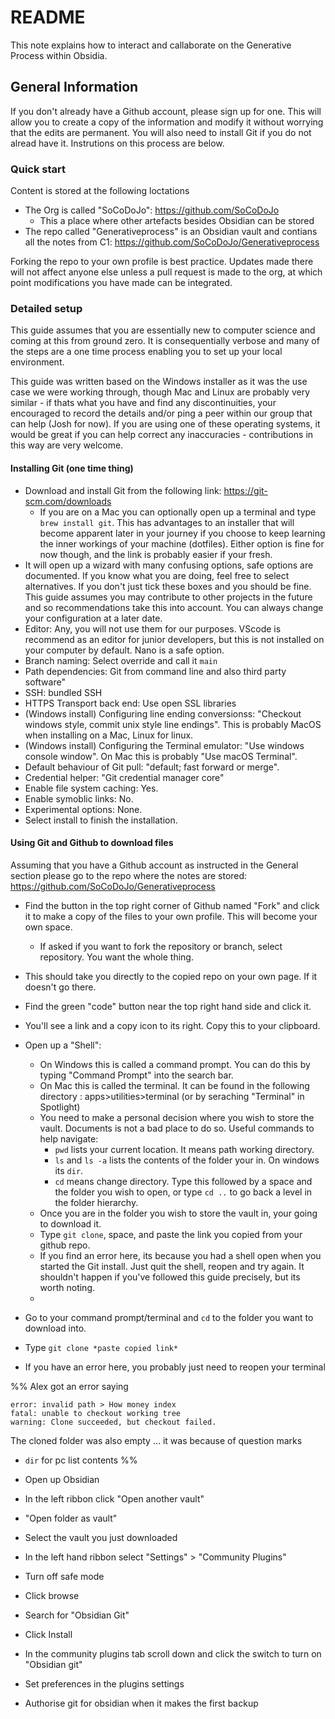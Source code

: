 # README

This note explains how to interact and callaborate on the Generative Process within Obsidia.

## General Information
If you don't already have a Github account, please sign up for one. This will allow you to create a copy of the information and modify it without worrying that the edits are permanent. You will also need to install Git if you do not alread have it. Instrutions on this process are below.

### Quick start
Content is stored at the following loctations
- The Org is called "SoCoDoJo": https://github.com/SoCoDoJo
	- This a place where other artefacts besides Obsidian can be stored
- The repo called "Generativeprocess" is an Obsidian vault and contians all the notes from C1: https://github.com/SoCoDoJo/Generativeprocess

Forking the repo to your own profile is best practice. Updates made there will not affect anyone else unless a pull request is made to the org, at which point modifications you have made can be integrated. 

### Detailed setup
This guide assumes that you are essentially new to computer science and coming at this from ground zero. It is consequentially verbose and many of the steps are a one time process enabling you to set up your local environment. 

This guide was written based on the Windows installer as it was the use case we were working through, though Mac and Linux are probably very similar - if thats what you have and find any discontinuities, your encouraged to record the details and/or ping a peer within our group that can help (Josh for now). If you are using one of these operating systems, it would be great if you can help correct any inaccuracies - contributions in this way are very welcome. 

#### Installing Git (one time thing)
- Download and install Git from the following link: https://git-scm.com/downloads
	- If you are on a Mac you can optionally open up a terminal and type `brew install git`. This has advantages to an installer that will become apparent later in your journey if you choose to keep learning the inner workings of your machine (dotfiles). Either option is fine for now though, and the link is probably easier if your fresh.
- It will open up a wizard with many confusing options, safe options are documented. If you know what you are doing, feel free to select alternatives. If you don't just tick these boxes and you should be fine. This guide assumes you may contribute to other projects in the future and so recommendations take this into account. You can always change your configuration at a later date.
- Editor: Any, you will not use them for our purposes. VScode is recommend as an editor for junior developers, but this is not installed on your computer by default. Nano is a safe option.
- Branch naming: Select override and call it `main`
- Path dependencies: Git from command line and also third party software"
- SSH: bundled SSH
- HTTPS Transport back end: Use open SSL libraries
- (Windows install) Configuring line ending conversionss: "Checkout windows style, commit unix style line endings". This is probably MacOS when installing on a Mac, Linux for linux. 
- (Windows install) Configuring the Terminal emulator: "Use windows console window". On Mac this is probably "Use macOS Terminal".
- Default behaviour of Git pull: "default; fast forward or merge".
- Credential helper: "Git credential manager core"
- Enable file system caching: Yes.
- Enable symoblic links: No.
- Experimental options: None.
- Select install to finish the installation. 

#### Using Git and Github to download files
Assuming that you have a Github account as instructed in the General section please go to the repo where the notes are stored: https://github.com/SoCoDoJo/Generativeprocess

- Find the button in the top right corner of Github named "Fork" and click it to make a copy of the files to your own profile. This will become your own space. 
	- If asked if you want to fork the repository or branch, select repository. You want the whole thing.
- This should take you directly to the copied repo on your own page. If it doesn't go there.
- Find the green "code" button near the top right hand side and click it.
- You'll see a link and a copy icon to its right. Copy this to your clipboard.
- Open up a "Shell":
	- On Windows this is called a command prompt. You can do this by typing "Command Prompt" into the search bar. 
	- On Mac this is called the terminal. It can be found in the following directory : apps>utilities>terminal (or by seraching "Terminal" in Spotlight)
	- You need to make a personal decision where you wish to store the vault. Documents is not a bad place to do so. Useful commands to help navigate:
		- `pwd` lists your current location. It means path working directory.
		- `ls` and `ls -a` lists the contents of the folder your in. On windows its `dir`.
		- `cd` means change directory. Type this followed by a space and the folder you wish to open, or type `cd ..` to go back a level in the folder hierarchy. 
	- Once you are in the folder you wish to store the vault in, your going to download it.
	- Type `git clone`, space, and paste the link you copied from your github repo.
	- If you find an error here, its because you had a shell open when you started the Git install. Just quit the shell, reopen and try again. It shouldn't happen if you've followed this guide precisely, but its worth noting. 
	- 






- Go to your command prompt/terminal and `cd` to the folder you want to download into.
- Type `git clone *paste copied link*`
- If you have an error here, you probably just need to reopen your terminal

%%
Alex got an error saying 
```
error: invalid path > How money index
fatal: unable to checkout working tree
warning: Clone succeeded, but checkout failed.
```
The cloned folder was also empty
... it was because of question marks
- `dir` for pc list contents
%%

- Open up Obsidian
- In the left ribbon click "Open another vault"
- "Open folder as vault"
- Select the vault you just downloaded


- In the left hand ribbon select "Settings" > "Community Plugins"
- Turn off safe mode
- Click browse
- Search for "Obsidian Git"
- Click Install
- In the community plugins tab scroll down and click the switch to turn on "Obsidian git"
- Set preferences in the plugins settings

- Authorise git for obsidian when it makes the first backup